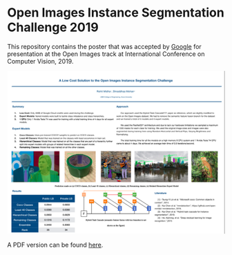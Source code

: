 # Open Images Instance Segmentation Challenge 2019

This repository contains the poster that was accepted by [Google](www.google.com) for presentation at the Open Images track at International Conference on Computer Vision, 2019.

![](presentation.png)


A PDF version can be found [here](https://github.com/icarus-team/Open-Images-Instance-Segmnentation-2019/blob/master/OpenImages%20Poster.pdf).
